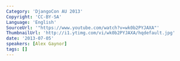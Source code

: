 ```yaml
---
Category: 'DjangoCon AU 2013'
Copyright: 'CC-BY-SA'
Language: 'English'
SourceUrl: '"https://www.youtube.com/watch?v=wk0b2PYJAXA"'
ThumbnailUrl: 'http://i1.ytimg.com/vi/wk0b2PYJAXA/hqdefault.jpg'
date: '2013-07-05'
speakers: [Alex Gaynor]
tags: []
---
```


